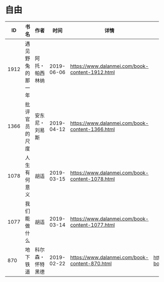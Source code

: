 # 自由

| ID | 书名 | 作者 | 时间 | 详情 | 下载页面 | EPUB下载链接 | MOBI下载链接 | AZW3下载链接 |
| --- | --- | --- | --- | --- | --- | --- | --- | --- |
| 1912 | 遇见野兔的那一年 | 阿托・帕西林纳 | 2019-06-06 | https://www.dalanmei.com/book-content-1912.html |  |  |  |  |
| 1366 | 批评官员的尺度 | 安东尼・刘易斯 | 2019-04-12 | https://www.dalanmei.com/book-content-1366.html |  |  |  |  |
| 1078 | 人生有何意义 | 胡适 | 2019-03-15 | https://www.dalanmei.com/book-content-1078.html |  |  |  |  |
| 1077 | 我们能做什么 | 胡适 | 2019-03-14 | https://www.dalanmei.com/book-content-1077.html |  |  |  |  |
| 870 | 地下铁道 | 科尔森・怀特黑德 | 2019-02-22 | https://www.dalanmei.com/book-content-870.html | https://www.dalanmei.com/download-book-870.html | http://ct.dalanmei.com/f/31084289-595858085-7040fa | http://ct.dalanmei.com/f/31084289-595860354-7ffcb9 | http://ct.dalanmei.com/f/31084289-595859989-d5ca86 |
